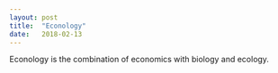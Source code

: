```yaml
---
layout: post
title:  "Econology"
date:   2018-02-13
---
```


Econology is the combination of economics with biology and ecology.